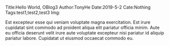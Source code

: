 Title:Hello World, OBlog3
Author:TonyHe
Date:2019-5-2
Cate:Nothing
Tags:test1,test2,test3
Img:



Est excepteur esse qui veniam voluptate magna exercitation. Est irure cupidatat sint commodo ad proident aliqua elit pariatur officia minim. Aute eu officia deserunt velit irure aute voluptate excepteur nisi pariatur id aliquip pariatur labore. Cupidatat ut eiusmod occaecat commodo eu.
